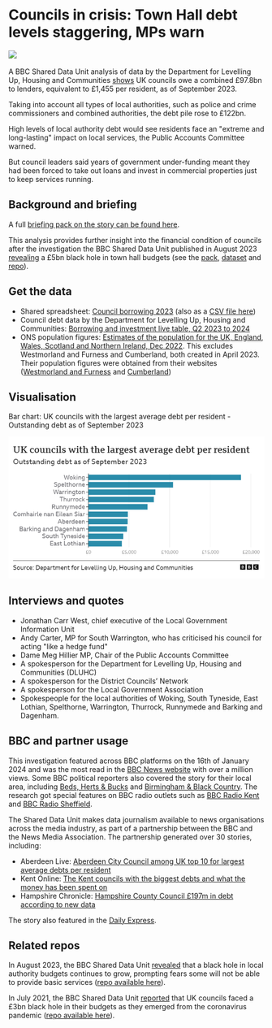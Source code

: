 # Councils in crisis: Town Hall debt levels staggering, MPs warn

![](https://ichef.bbci.co.uk/news/976/cpsprodpb/21AC/production/_128402680_gettyimages-1448821693.jpg.webp)

A BBC Shared Data Unit analysis of data by the Department for Levelling Up, Housing and Communities [shows](https://www.bbc.co.uk/news/uk-67707156) UK councils owe a combined £97.8bn to lenders, equivalent to £1,455 per resident, as of September 2023.

Taking into account all types of local authorities, such as police and crime commissioners and combined authorities, the debt pile rose to £122bn.

High levels of local authority debt would see residents face an "extreme and long-lasting" impact on local services, the Public Accounts Committee warned.

But council leaders said years of government under-funding meant they had been forced to take out loans and invest in commercial properties just to keep services running.

## Background and briefing

A full [briefing pack on the story can be found here](https://docs.google.com/document/d/1oFdf6SnPxE7K691GoXbuXJefemHymnbT-dTDwCdgVtc/edit?usp=sharing).

This analysis provides further insight into the financial condition of councils after the investigation the BBC Shared Data Unit published in August 2023 [revealing](https://www.bbc.co.uk/news/uk-66428191) a £5bn black hole in town hall budgets (see the [pack](https://docs.google.com/document/d/1RaPLTVfmi_BqbhbHKX7J9hK8tS_gx5kAVa1o8ENnANY/edit?usp=sharing), [dataset](https://docs.google.com/spreadsheets/d/1TsPNg5sGIGjTwM8WIooKD-5Wk6cJugbHGAZwLsBuFy8/edit#gid=0) and [repo](https://github.com/BBC-Data-Unit/council-finances-23)).

## Get the data

* Shared spreadsheet: [Council borrowing 2023](https://docs.google.com/document/d/1oFdf6SnPxE7K691GoXbuXJefemHymnbT-dTDwCdgVtc/edit?usp=sharing) (also as a [CSV file here](https://github.com/BBC-Data-Unit/council-debt-2023/blob/main/councils-debt-23.csv))
* Council debt data by the Department for Levelling Up, Housing and Communities: [Borrowing and investment live table, Q2 2023 to 2024](https://www.gov.uk/government/statistical-data-sets/live-tables-on-local-government-finance#borrowing-and-investment)
* ONS population figures: [Estimates of the population for the UK, England, Wales, Scotland and Northern Ireland, Dec 2022](https://www.ons.gov.uk/peoplepopulationandcommunity/populationandmigration/populationestimates/datasets/populationestimatesforukenglandandwalesscotlandandnorthernireland). This excludes Westmorland and Furness and Cumberland, both created in April 2023. Their population figures were obtained from their websites ([Westmorland and Furness](https://www.westmorlandandfurness.gov.uk/your-council/council-documents/council-plan#population) and [Cumberland](https://cumbria.gov.uk/elibrary/Content/Internet/536/671/4674/17217/17218/44719112613.pdf))

## Visualisation

Bar chart: UK councils with the largest average debt per resident - Outstanding debt as of September 2023

![](https://github.com/BBC-Data-Unit/council-debt-2023/blob/main/BAR%20CHART%20Average%20debt%20per%20resident.png)

## Interviews and quotes

* Jonathan Carr West, chief executive of the Local Government Information Unit
* Andy Carter, MP for South Warrington, who has criticised his council for acting "like a hedge fund"
* Dame Meg Hillier MP, Chair of the Public Accounts Committee
* A spokesperson for the Department for Levelling Up, Housing and Communities (DLUHC)
* A spokesperson for the District Councils’ Network
* A spokesperson for the Local Government Association
* Spokespeople for the local authorities of Woking, South Tyneside, East Lothian, Spelthorne, Warrington, Thurrock, Runnymede and Barking and Dagenham.
  
## BBC and partner usage

This investigation featured across BBC platforms on the 16th of January 2024 and was the most read in the [BBC News website](https://www.bbc.co.uk/news/uk-67707156) with over a million views. Some BBC political reporters also covered the story for their local area, including [Beds, Herts & Bucks](https://www.bbc.co.uk/news/uk-england-beds-bucks-herts-67980626) and [Birmingham & Black Country](https://www.bbc.co.uk/news/articles/c972z36n329o). The research got special features on BBC radio outlets such as [BBC Radio Kent](https://www.bbc.co.uk/sounds/play/p0h58d3f) and [BBC Radio Sheffield](https://www.bbc.co.uk/sounds/play/p0h59gb9).

The Shared Data Unit makes data journalism available to news organisations across the media industry, as part of a partnership between the BBC and the News Media Association. The partnership generated over 30 stories, including:

* Aberdeen Live: [Aberdeen City Council among UK top 10 for largest average debts per resident](https://www.aberdeenlive.news/news/aberdeen-news/aberdeen-city-council-among-uk-9037982)
* Kent Online: [The Kent councils with the biggest debts and what the money has been spent on](https://www.kentonline.co.uk/kent/news/the-kent-councils-with-the-biggest-debts-and-what-the-money-300093/)
* Hampshire Chronicle: [Hampshire County Council £197m in debt according to new data
](https://www.hampshirechronicle.co.uk/news/24050903.hampshire-county-council-197m-debt-according-new-data/)

The story also featured in the [Daily Express](https://www.express.co.uk/finance/personalfinance/1856199/mapped-councils-debt-billions).

## Related repos

In August 2023, the BBC Shared Data Unit [revealed](https://www.bbc.co.uk/news/uk-66428191) that a black hole in local authority budgets continues to grow, prompting fears some will not be able to provide basic services ([repo available here](https://github.com/BBC-Data-Unit/council-finances-23)).

In July 2021, the BBC Shared Data Unit [reported](https://www.bbc.co.uk/news/uk-57720900) that UK councils faced a £3bn black hole in their budgets as they emerged from the coronavirus pandemic ([repo available here](https://github.com/BBC-Data-Unit/Council_cuts_during_the_pandemic)).
